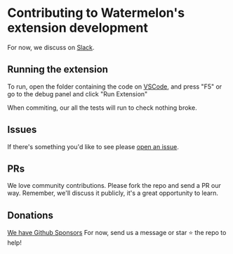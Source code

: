 # Contributing to Watermelon's extension development

For now, we discuss on [Slack](https://join.slack.com/t/watermelonusers/shared_invite/zt-18vhxghk6-7YSg30oWqQSZqdOzlkR~Rw). 

## Running the extension

To run, open the folder containing the code on [VSCode](https://code.visualstudio.com/download), and press "F5" or go to the debug panel and click "Run Extension"

When commiting, our all the tests will run to check nothing broke.

## Issues

If there's something you'd like to see please [open an issue](https://github.com/watermelontools/wm-extension/issues/new).

## PRs

We love community contributions. Please fork the repo and send a PR our way. 
Remember, we'll discuss it publicly, it's a great opportunity to learn.

## Donations

[We have Github Sponsors](https://github.com/sponsors/watermelontools)
For now, send us a message or star :star: the repo to help!
